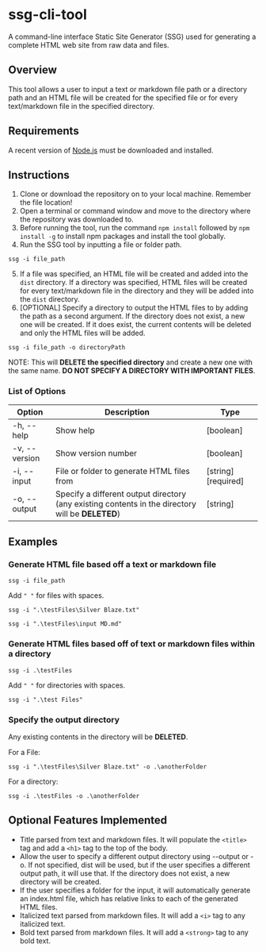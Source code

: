 # ssg-cli-tool

A command-line interface Static Site Generator (SSG) used for generating a complete HTML web site from raw data and files.

## Overview

This tool allows a user to input a text or markdown file path or a directory path and an HTML file will be created for the specified file or for every text/markdown file in the specified directory.

## Requirements

A recent version of [Node.js](https://nodejs.org/en/) must be downloaded and installed.

## Instructions

1.  Clone or download the repository on to your local machine. Remember the file location!
2.  Open a terminal or command window and move to the directory where the repository was downloaded to.
3.  Before running the tool, run the command `npm install` followed by `npm install -g` to install npm packages and install the tool globally.
4.  Run the SSG tool by inputting a file or folder path.

```
ssg -i file_path
```

5.  If a file was specified, an HTML file will be created and added into the `dist` directory. If a directory was specified, HTML files will be created for every text/markdown file in the directory and they will be added into the `dist` directory.
6.  [OPTIONAL] Specify a directory to output the HTML files to by adding the path as a second argument. If the directory does not exist, a new one will be created. If it does exist, the current contents will be deleted and only the HTML files will be added.

```
ssg -i file_path -o directoryPath
```

NOTE: This will <b>DELETE the specified directory</b> and create a new one with the same name. <b>DO NOT SPECIFY A DIRECTORY WITH IMPORTANT FILES</b>.

### List of Options

| Option        | Description                                                                                          | Type                |
| ------------- | ---------------------------------------------------------------------------------------------------- | ------------------- |
| -h, --help    | Show help                                                                                            | [boolean]           |
| -v, --version | Show version number                                                                                  | [boolean]           |
| -i, --input   | File or folder to generate HTML files from                                                           | [string] [required] |
| -o, --output  | Specify a different output directory (any existing contents in the directory will be <b>DELETED</b>) | [string]            |

## Examples

### Generate HTML file based off a text or markdown file

```
ssg -i file_path
```

Add `" "` for files with spaces.

```
ssg -i ".\testFiles\Silver Blaze.txt"
```

```
ssg -i ".\testFiles\input MD.md"
```

### Generate HTML files based off of text or markdown files within a directory

```
ssg -i .\testFiles
```

Add `" "` for directories with spaces.

```
ssg -i ".\test Files"
```

### Specify the output directory

Any existing contents in the directory will be <b>DELETED</b>.

For a File:

```
ssg -i ".\testFiles\Silver Blaze.txt" -o .\anotherFolder
```

For a directory:

```
ssg -i .\testFiles -o .\anotherFolder
```

## Optional Features Implemented

-   Title parsed from text and markdown files. It will populate the `<title>` tag and add a `<h1>` tag to the top of the body.
-   Allow the user to specify a different output directory using --output or -o. If not specified, dist will be used, but if the user specifies a different output path, it will use that. If the directory does not exist, a new directory will be created.
-   If the user specifies a folder for the input, it will automatically generate an index.html file, which has relative links to each of the generated HTML files.
-   Italicized text parsed from markdown files. It will add a `<i>` tag to any italicized text.
-   Bold text parsed from markdown files. It will add a `<strong>` tag to any bold text.
